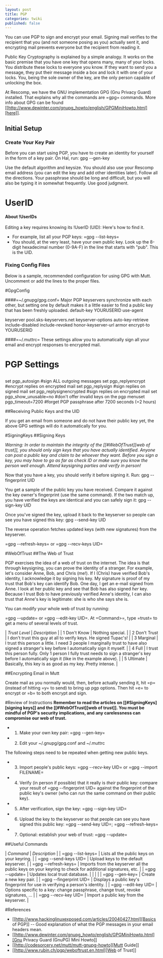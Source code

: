 ```yaml
---
layout: post
title: PGP
categories: twiki
published: false
---
```


You can use PGP to sign and encrypt your email.  Signing mail verifies to the recipient that you (and not someone posing as you) actually sent it, and encrypting mail prevents everyone but the recipient from reading it.

Public Key Cryptography is explained by a simple analogy. It works on the basic premise that you have one key that opens many, many of your locks. You distribute these locks to everyone you know. If they want to send you a message, they put their message inside a box and lock it with one of your locks. You, being the sole owner of the key, are the only person capable of unlocking the box.

At Rescomp, we have the GNU implementation GPG (Gnu Privacy Guard) installed.  That explains why all the commands are =gpg= commands.  More info about GPG can be found [[http://www.dewinter.com/gnupg_howto/english/GPGMiniHowto.html][here]]. 

## Initial Setup

### Create Your Key Pair

Before you can start using PGP, you have to create an identity for yourself in the form of a key pair. On Hal, run:
<verbatim>gpg --gen-key</verbatim>

Use the default algorithm and keysize. You should also use your Rescomp email address (you can edit the key and add other identities later). Follow all the directions.  Your passphrase should be long and difficult, but you will also be typing it in somewhat frequently.  Use good judgment.


# UserID

#### About !UserIDs

Editing a key requires knowing its !UserID (UID):  Here's how to find it.

   * For example, list all your PGP keys:  =gpg --list-keys=
   * You should, at the very least, have your own public key.  Look up the 8-digit hexadecimal number (0-9A-F) in the line that starts with "pub".  This is the UID.


### Fixing Config Files

Below is a sample, recommended configuration for using GPG with Mutt. Uncomment or add the lines to the proper files.

#GpgConfig

####=~/.gnupg/gpg.conf=
Major PGP keyservers synchronize with each other, but setting one by default makes it a little easier to find a public key that has been freshly uploaded.
<verbatim>
default-key YOURUSERID
use-agent

keyserver pool.sks-keyservers.net
keyserver-options auto-key-retrieve include-disabled include-revoked honor-keyserver-url
armor
encrypt-to YOURUSERID

</verbatim>

####=~/.muttrc=
These settings allow you to automatically sign all your email and encrypt responses to encrypted mail.
<verbatim>
##
# PGP Settings
##
set pgp_autosign            #sign ALL outgoing messages
set pgp_replyencrypt        #encrypt replies on encrypted mail
set pgp_replysign           #sign replies on signed mail
set pgp_replysignencrypted  #sign replies on encrypted mail
set pgp_show_unusable=no    #don't offer invalid keys on the pgp menuset 
pgp_timeout=7200            #forget PGP passphrase after 7200 seconds (=2 hours)
</verbatim>

##Receiving Public Keys and the UID

If you get an email from someone and do not have their public key yet, the above GPG settings will do it automatically for you.

#SigningKeys
##Signing Keys

*Warning:* _In order to maintain the integrity of the [[#WebOfTrust][web of trust]], you should only sign keys that you have actually identified.  Anyone can post a public key and claim to be whoever they want.  Before you sign a key, you may have to go as far as check ID or make sure you know the person well enough.  Attend keysigning parties and verify in person!_

Now that you have a key, you should verify it before signing it.  Run:
<verbatim>gpg --fingerprint UID</verbatim>

You get a sample of the public key you have received.  Compare it against the key owner's fingerprint (use the same command).  If the two match up, you have verified the keys are identical and you can safely sign it:
<verbatim>gpg --sign-key UID</verbatim>

Once you've signed the key, upload it back to the keyserver so people can see you have signed this key:
<verbatim>gpg --send-key UID</verbatim>

The reverse operation fetches updated keys (with new signatures) from the keyserver.

=gpg --refresh-keys= or =gpg --recv-keys UID=


#WebOfTrust
##The Web of Trust

PGP exercises the idea of a web of trust on the internet. The idea is that through keysigning, you can prove the identity of a stranger. For example, let's consider Anne, Bob, and Chris (me!). If I (Chris) have verified Bob's identity, I acknowledge it by signing his key.  My signature is proof of my trust that Bob's key can identify Bob. One day, I get an e-mail signed from Anne. I look at her public key and see that Bob has also signed _her_ key.  Because I trust Bob to have previously verified Anne's identity, I can also trust that Anne's key is legitimate: she is who she says she is.

You can modify your whole web of trust by running:

=gpg --update= or =gpg --edit-key UID=.  At =Command>=, type =trust= to get a menu of several levels of trust.

| *Trust Level* | *Description* |
| 1 Don't Know | Nothing special. |
| 2 Don't Trust | I don't trust this guy at all to verify keys.  He signed Tupac's! |
| 3 Marginal | I trust this person a little.  I need 3 people I marginally trust to have also signed a stranger's key before I automatically sign it myself. |
| 4 Full | I trust this person fully.  Only 1 person I fully trust needs to sign a stranger's key before I automatically sign it (like in the example above). |
| 5 Ultimate | Basically, this key is as good as my key.  Pretty intense. |


##Encrypting Email in Mutt

Create mail as you normally would, then, before actually sending it, hit =p= (instead of hitting =y= to send) to bring up pgp options. Then hit =e= to encrypt or =b= to both encrypt and sign.

#Review of Instructions
__Remember to read the articles on [[#SigningKeys][signing keys]] and the [[#WebOfTrust][web of trust]].  You must be mindful of PGP's security implications, and any carelessness can compromise our web of trust.__

   * 1) Make your own key pair: =gpg --gen-key=
   * 2) Edit your ~/.gnupg/gpg.conf and ~/.muttrc

The following steps need to be repeated when getting new public keys.

   * 3) Import people's public keys: =gpg --recv-key UID= or =gpg --import FILENAME=
   * 4) Verify (in person if possible) that it really is _their_ public key: compare your result of =gpg --fingerprint UID= against the fingerprint of the public key's owner (who can run the same command on their public key).
   * 5) After verification, sign the key: =gpg --sign-key UID=
   * 6) Upload the key to the keyserver so that people can see you have signed this public key: =gpg --send-key UID=; =gpg --refresh-keys=
   * 7) Optional: establish your web of trust: =gpg --update=

##Useful Commands

| *Command* | *Description* | 
| =gpg --list-keys= | Lists all the public keys on your keyring. |
| =gpg --send-keys UID= | Upload keys to the default keyserver. |
| =gpg --refresh-keys= | Imports from the keyserver all the public keys on your keyring to check for additional signatures, etc. |
| =gpg --update= | Updates local trust database. |
| | |
| =gpg --gen-key= | Create a new key pair. |
| =gpg --fingerprint UID= | Displays a public key's fingerprint for use in verifying a person's identity. |
| =gpg --edit-key UID= | Options specific to a key: change passphrase, change trust, revoke signatures, ... |
| =gpg --recv-key UID= | Import a public key from the keyserver. |

#References

   * [[http://www.hackinglinuxexposed.com/articles/20040427.html][Basics of PGP]] -- Good explanation of what the PGP messages in your email headers mean.
   * [[http://www.dewinter.com/gnupg_howto/english/GPGMiniHowto.html][Gnu Privacy Guard (GnuPG) Mini Howto]]
   * [[http://codesorcery.net/mutt/mutt-gnupg-howto][Mutt Guide]]
   * [[http://www.rubin.ch/pgp/weboftrust.en.html][Web of Trust]]